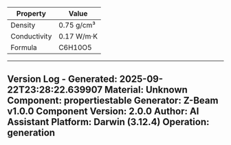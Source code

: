 | Property | Value |
|----------|-------|
| Density | 0.75 g/cm³ |
| Conductivity | 0.17 W/m·K |
| Formula | C6H10O5 |


---
Version Log - Generated: 2025-09-22T23:28:22.639907
Material: Unknown
Component: propertiestable
Generator: Z-Beam v1.0.0
Component Version: 2.0.0
Author: AI Assistant
Platform: Darwin (3.12.4)
Operation: generation
---